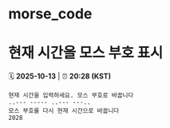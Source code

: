 # morse_code
# 현재 시간을 모스 부호 표시
<!-- MORSE_TIME_START -->
🗓️ **2025-10-13** | ⏰ **20:28 (KST)**

```
현재 시간을 입력하세요. 모스 부호로 바꿉니다
..--- ----- ..--- ---..
모스 부호를 다시 현재 시간으로 바꿉니다
2028
```
<!-- MORSE_TIME_END -->
